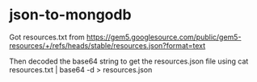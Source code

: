 # json-to-mongodb
Got resources.txt from https://gem5.googlesource.com/public/gem5-resources/+/refs/heads/stable/resources.json?format=text

Then decoded the base64 string to get the resources.json file using cat resources.txt | base64 -d > resources.json